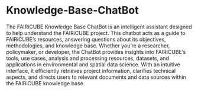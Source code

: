 # Knowledge-Base-ChatBot
The FAIRiCUBE Knowledge Base ChatBot is an intelligent assistant designed to help understand the FAIRiCUBE project. This chatbot acts as a guide to FAIRiCUBE’s resources, answering questions about its objectives, methodologies, and knowledge base. Whether you’re a researcher, policymaker, or developer, the ChatBot provides insights into FAIRiCUBE’s tools, use cases, analysis and processing resources, datasets, and applications in environmental and spatial data science. With an intuitive interface, it efficiently retrieves project information, clarifies technical aspects, and directs users to relevant documents and data sources within the FAIRiCUBE knowledge base. 
